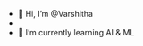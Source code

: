 - 👋 Hi, I’m @Varshitha
- 
- 🌱 I’m currently learning AI & ML


<!---
VarshithaAkurathi/VarshithaAkurathi is a ✨ special ✨ repository because its `README.md` (this file) appears on your GitHub profile.
You can click the Preview link to take a look at your changes.
--->
